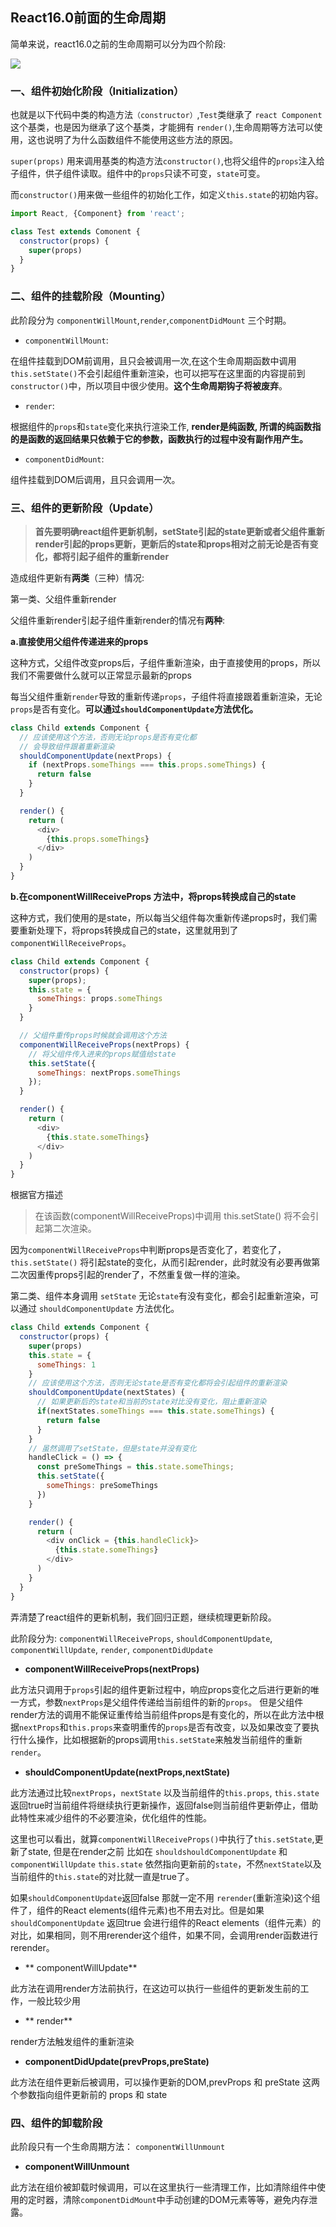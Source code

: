 ## React16.0前面的生命周期
简单来说，react16.0之前的生命周期可以分为四个阶段:

![](https://p9-juejin.byteimg.com/tos-cn-i-k3u1fbpfcp/d06a29b8c47940fbaef96cb0a7a805cf~tplv-k3u1fbpfcp-zoom-1.image)

### 一、组件初始化阶段（Initialization）

也就是以下代码中类的构造方法`（constructor）`,`Test`类继承了 `react Component` 这个基类，也是因为继承了这个基类，才能拥有 `render()`,生命周期等方法可以使用，这也说明了为什么函数组件不能使用这些方法的原因。

`super(props)` 用来调用基类的构造方法`constructor()`,也将父组件的`props`注入给子组件，供子组件读取。组件中的`props`只读不可变，`state`可变。

而`constructor()`用来做一些组件的初始化工作，如定义`this.state`的初始内容。

```js
import React, {Component} from 'react';

class Test extends Comonent {
  constructor(props) {
    super(props)
  }
}
```

### 二、组件的挂载阶段（Mounting）

此阶段分为 `componentWillMount`,`render`,`componentDidMount` 三个时期。

* `componentWillMount`: 

在组件挂载到DOM前调用，且只会被调用一次,在这个生命周期函数中调用 `this.setState()`不会引起组件重新渲染，也可以把写在这里面的内容提前到 `constructor()`中，所以项目中很少使用。**这个生命周期钩子将被废弃**。

* `render`:

根据组件的`props`和`state`变化来执行渲染工作, **render是纯函数, 所谓的纯函数指的是函数的返回结果只依赖于它的参数，函数执行的过程中没有副作用产生。**

* `componentDidMount`:

组件挂载到DOM后调用，且只会调用一次。

### 三、组件的更新阶段（Update）

>**首先要明确react组件更新机制，setState引起的state更新或者父组件重新render引起的props更新，更新后的state和props相对之前无论是否有变化，都将引起子组件的重新render**

造成组件更新有**两类**（三种）情况:

第一类、父组件重新render

父组件重新render引起子组件重新render的情况有**两种**:

**a.直接使用父组件传递进来的props**

这种方式，父组件改变props后，子组件重新渲染，由于直接使用的props，所以我们不需要做什么就可以正常显示最新的props

每当父组件重新`render`导致的重新传递`props`，子组件将直接跟着重新渲染，无论`props`是否有变化。**可以通过`shouldComponentUpdate`方法优化。**

```js
class Child extends Component {
  // 应该使用这个方法，否则无论props是否有变化都
  // 会导致组件跟着重新渲染
  shouldComponentUpdate(nextProps) {
    if (nextProps.someThings === this.props.someThings) {
      return false
    }
  }

  render() {
    return (
      <div>
        {this.props.someThings}
      </div>
    )
  }
}
```

**b.在componentWillReceiveProps 方法中，将props转换成自己的state**

这种方式，我们使用的是state，所以每当父组件每次重新传递props时，我们需要重新处理下，将props转换成自己的state，这里就用到了 `componentWillReceiveProps`。

```js
class Child extends Component {
  constructor(props) {
    super(props);
    this.state = {
      someThings: props.someThings
    }
  }

  // 父组件重传props时候就会调用这个方法
  componentWillReceiveProps(nextProps) {
  	// 将父组件传入进来的props赋值给state
    this.setState({
      someThings: nextProps.someThings
    });
  }

  render() {
    return (
      <div>
        {this.state.someThings}
      </div>
    )
  } 
}
```

根据官方描述
> 在该函数(componentWillReceiveProps)中调用 this.setState() 将不会引起第二次渲染。

因为`componentWillReceiveProps`中判断props是否变化了，若变化了，`this.setState()` 将引起state的变化，从而引起render，此时就没有必要再做第二次因重传props引起的render了，不然重复做一样的渲染。

第二类、组件本身调用 `setState` 无论`state`有没有变化，都会引起重新渲染，可以通过 `shouldComponentUpdate` 方法优化。

```js
class Child extends Component {
  constructor(props) {
    super(props)
    this.state = {
      someThings: 1
    }
    // 应该使用这个方法，否则无论state是否有变化都将会引起组件的重新渲染
    shouldComponentUpdate(nextStates) {
      // 如果更新后的state和当前的state对比没有变化，阻止重新渲染
      if(nextStates.someThings === this.state.someThings) {
        return false
      }
    }
    // 虽然调用了setState，但是state并没有变化
    handleClick = () => {
      const preSomeThings = this.state.someThings;
      this.setState({
        someThings: preSomeThings
      })
    }

    render() {
      return (
        <div onClick = {this.handleClick}>
          {this.state.someThings}
        </div>
      )
    }
  }
}
```

弄清楚了react组件的更新机制，我们回归正题，继续梳理更新阶段。

此阶段分为:
`componentWillReceiveProps`, 
`shouldComponentUpdate`, 
`componentWillUpdate`, 
`render`, 
`componentDidUpdate`

* **componentWillReceiveProps(nextProps)**

此方法只调用于`props`引起的组件更新过程中，响应props变化之后进行更新的唯一方式，参数`nextProps`是父组件传递给当前组件的新的`props`。
但是父组件render方法的调用不能保证重传给当前组件props是有变化的，所以在此方法中根据`nextProps`和`this.props`来查明重传的`props`是否有改变，以及如果改变了要执行什么操作，比如根据新的props调用`this.setState`来触发当前组件的重新`render`。

* **shouldComponentUpdate(nextProps,nextState)**

此方法通过比较`nextProps`，`nextState` 以及当前组件的`this.props`, `this.state` 返回true时当前组件将继续执行更新操作，返回false则当前组件更新停止，借助此特性来减少组件的不必要渲染，优化组件的性能。

这里也可以看出，就算`componentWillReceiveProps()`中执行了`this.setState`,更新了state, 但是在render之前 比如在 `shouldshouldComponentUpdate` 和 `componentWillUpdate` `this.state` 依然指向更新前的`state`，不然`nextState`以及当前组件的`this.state`的对比就一直是true了。

如果`shouldComponentUpdate`返回false 那就一定不用 `rerender`(重新渲染)这个组件了，组件的React elements(组件元素)也不用去对比。但是如果 `shouldComponentUpdate` 返回true 会进行组件的React elements（组件元素）的对比，如果相同，则不用rerender这个组件，如果不同，会调用render函数进行rerender。

* ** componentWillUpdate**

此方法在调用render方法前执行，在这边可以执行一些组件的更新发生前的工作，一般比较少用

* ** render**

render方法触发组件的重新渲染

* **componentDidUpdate(prevProps,preState)**

此方法在组件更新后被调用，可以操作更新的DOM,prevProps 和  preState 这两个参数指向组件更新前的 props 和 state

### 四、组件的卸载阶段

此阶段只有一个生命周期方法： `componentWillUnmount`

* **componentWillUnmount**

此方法在组价被卸载时候调用，可以在这里执行一些清理工作，比如清除组件中使用的定时器，清除`componentDidMount`中手动创建的DOM元素等等，避免内存泄露。



